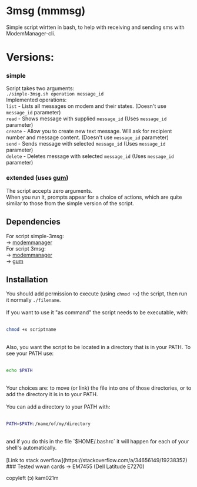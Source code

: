 
  

# 3msg (mmmsg)

Simple script wirtten in bash, to help with receiving and sending sms with ModemManager-cli.

 # Versions:    
### simple
Script takes two arguments: <br>
`./simple-3msg.sh operation message_id` <br>
Implemented operations: <br>
`list` - Lists all messages on modem and their states. (Doesn't use `message_id` parameter) <br>
`read` - Shows message with supplied `message_id` (Uses `message_id` parameter) <br>
`create` - Allow you to create new text message. Will ask for recipient number and message content.  (Doesn't use `message_id` parameter) <br>
`send` - Sends message with selected `message_id` (Uses `message_id` parameter) <br>
`delete` - Deletes message with selected `message_id` (Uses `message_id` parameter) <br>
### extended (uses [gum](https://github.com/charmbracelet/gum))
The script accepts zero arguments. <br>
When you run it, prompts appear for a choice of actions, which are quite similar to those from the simple version of the script. <br>
## Dependencies
For script simple-3msg: <br>
-> [modemmanager](https://github.com/freedesktop/ModemManager) <br>
For script 3msg: <br>
-> [modemmanager](https://github.com/freedesktop/ModemManager) <br>
-> [gum](https://github.com/charmbracelet/gum) <br>

## Installation
You should add permission to execute (using `chmod +x`) the script, then run it normally `./filename`. <br>
<br>
If you want to use it "as command" the script needs to be executable, with: <br>
<br>

```bash
chmod +x scriptname
```

<br>
Also, you want the script to be located in a directory that is in your PATH. To see your PATH use: <br>
<br>

```bash
echo $PATH
```

<br>
Your choices are: to move (or link) the file into one of those directories, or to add the directory it is in to your PATH.<br>
<br>
You can add a directory to your PATH with:<br>
<br>

```bash
PATH=$PATH:/name/of/my/directory
```

<br>
and if you do this in the file `$HOME/.bashrc` it will happen for each of your shell's automatically.<br>
<br>
[Link to stack overflow](https://stackoverflow.com/a/34656149/19238352) <br>
### Tested wwan cards
-> EM7455 (Dell Latitude E7270) <br>

copyleft (ɔ) kam021m<br>

